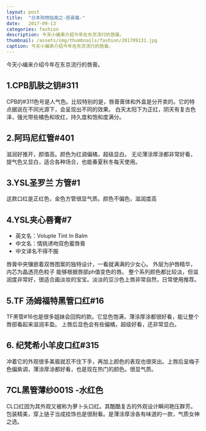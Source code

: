 ```yaml
---
layout: post
title:  "日本购物指南之-唇膏篇-"
date:   2017-09-13
categories: fashion
description: 今天小编来介绍今年在东京流行的唇膏。
thumbnail: /assets/img/thumbnails/fashion/201709131.jpg
caption: 今天小编来介绍今年在东京流行的唇膏。
---
```


今天小编来介绍今年在东京流行的唇膏。

## 1.CPB肌肤之钥#311

CPB的#311色号是人气色。比较特别的是，唇膏膏体和外盒是分开卖的。它的特点据说在不同光源下，会呈现出不同的效果。
白天太阳下为正红，阴天有复古色泽，强光带些橘色和玫红，持久度和饱和度满分。

## 2.阿玛尼红管#401

滋润好推开，颜值高。颜色为红调偏橘，超级显白。
无论薄涂厚涂都非常好看，提气色又显白，适合各种场合，也能春夏秋冬每天使用。

## 3.YSL圣罗兰 方管#1

这款口红是正红色，金色方管很显气质。颜色不偏色，滋润度高

## 4.YSL夹心唇膏#7

- 英文名：Volupte Tint In Balm
- 中文名：情挑诱吻双色蜜唇膏
- 中文译名不得不服

唇膏中央镶嵌着双唇图案的独特设计，一看就满满的少女心。
外层为护唇精华，内芯为晶透亮色粒子
能够根据唇部ph值变色的唇。
整个系列颜色都比较淡，但滋润度非常好，很适合画淡妆的宝宝。淡淡的豆沙色上唇非常自然，日常使用推荐。

## 5.TF 汤姆福特黑管口红#16

TF黑管#16也是很多姐妹会回购的款。它显色饱满，薄涂厚涂都很好看，能让整个唇部看起来滋润丰盈。
上唇后显色会有些偏橘，超级好看，还非常显白。

## 6. 纪梵希小羊皮口红#315

冲着它的外观很多美眉就忍不住下手，再加上颜色的表现也很突出。上唇后呈梅子色偏紫调，薄涂厚涂都好看，也是现在热门的颜色。很显气质。

## 7CL黑管薄纱001S -水红色

CL口红因为其外观又被称为萝卜头口红。其酷酷复古的外观设计瞬间艳压群芳。包装精美，穿上链子当成挂饰也是很耐看。是薄涂厚涂各有味道的一款，气质女神之选。